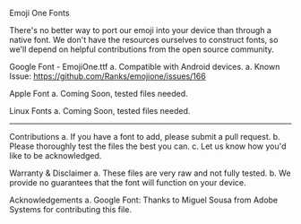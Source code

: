 Emoji One Fonts

There's no better way to port our emoji into your device than through a native font.  We don't have the resources ourselves to construct fonts, so we'll depend on helpful contributions from the open source community.

Google Font - EmojiOne.ttf
  a. Compatible with Android devices.
  a. Known Issue:  https://github.com/Ranks/emojione/issues/166

Apple Font
  a. Coming Soon, tested files needed.
  
Linux Fonts
  a. Coming Soon, tested files needed.

--------------------------------------------
  
Contributions
  a. If you have a font to add, please submit a pull request.
  b. Please thoroughly test the files the best you can.
  c. Let us know how you'd like to be acknowledged.

Warranty & Disclaimer
  a. These files are very raw and not fully tested.
  b. We provide no guarantees that the font will function on your device.
  
Acknowledgements
  a. Google Font: Thanks to Miguel Sousa from Adobe Systems for contributing this file.
